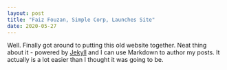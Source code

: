 ```yaml
---
layout: post
title: "Faiz Fouzan, Simple Corp, Launches Site"
date: 2020-05-27
---
```


Well. Finally got around to putting this old website together. Neat thing about it - powered by [Jekyll](http://jekyllrb.com) and I can use Markdown to author my posts. It actually is a lot easier than I thought it was going to be.
